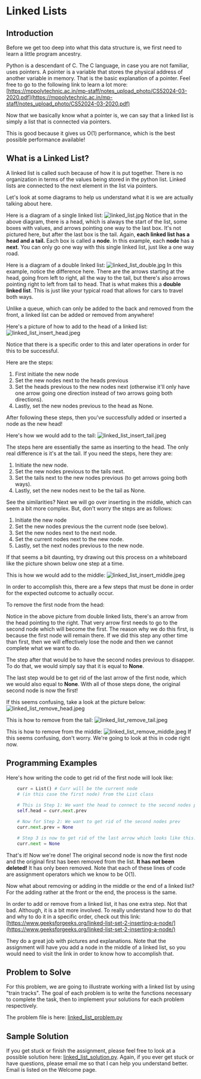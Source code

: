 # Linked Lists

## Introduction
Before we get too deep into what this data structure is, we first need to learn a little program ancestry.

Python is a descendant of C. The C language, in case you are not familiar, uses pointers. A pointer is a variable that stores the physical address of another variable in memory. That is the basic explanation of a pointer. Feel free to go to the following link to learn a lot more: [https://mppolytechnic.ac.in/mp-staff/notes_upload_photo/CS52024-03-2020.pdf](https://mppolytechnic.ac.in/mp-staff/notes_upload_photo/CS52024-03-2020.pdf)

Now that we basically know what a pointer is, we can say that a linked list is simply a list that is connected via pointers.

This is good because it gives us O(1) performance, which is the best possible performance available!

## What is a Linked List?
A linked list is called such because of how it is put together. There is no organization in terms of the values being stored in the python list. Linked lists are connected to the next element in the list via pointers.

Let's look at some diagrams to help us understand what it is we are actually talking about here.

Here is a diagram of a single linked list:
![linked_list.jpg](linked_list.jpeg)
Notice that in the above diagram, there is a head, which is always the start of the list, some boxes with values, and arrows pointing one way to the last box. It's not pictured here, but after the last box is the tail. Again, **each linked list has a head and a tail.** Each box is called a **node**. In this example, each **node** has a **next**. You can only go one way with this single linked list, just like a one way road.

Here is a diagram of a double linked list:
![linked_list_double.jpg](linked_list_double.jpeg)
In this example, notice the difference here. There are the arrows starting at the head, going from left to right, all the way to the tail,  but there's also arrows pointing right to left from tail to head. That is what makes this a **double linked list**. This is just like your typical road that allows for cars to travel both ways.

Unlike a queue, which can only be added to the back and removed from the front, a linked list can be added or removed from anywhere!

Here's a picture of how to add to the head of a linked list:
![linked_list_insert_head.jpeg](linked_list_insert_head.jpeg)

Notice that there is a specific order to this and later operations in order for this to be successful.

Here are the steps:

1) First initiate the new node
1) Set the new nodes next to the heads previous
1) Set the heads previous to the new nodes next (otherwise it'll only have one arrow going one direction instead of two arrows going both directions).
1) Lastly, set the new nodes previous to the head as None.

After following these steps, then you've successfully added or inserted a node as the new head!

Here's how we would add to the tail:
![linked_list_insert_tail.jpeg](linked_list_insert_tail.jpeg)

The steps here are essentially the same as inserting to the head. The only real difference is it's at the tail. If you need the steps, here they are:

1) Initiate the new node.
1) Set the new nodes previous to the tails next.
1) Set the tails next to the new nodes previous (to get arrows going both ways).
1) Lastly, set the new nodes next to be the tail as None.

See the similarities? Next we will go over inserting in the middle, which can seem a bit more complex. But, don't worry the steps are as follows:

1) Initiate the new node
1) Set the new nodes previous the the current node (see below).
1) Set the new nodes next to the next node.
1) Set the current nodes next to the new node.
1) Lastly, set the next nodes previous to the new node.

If that seems a bit daunting, try drawing out this process on a whiteboard like the picture shown below one step at a time. 

This is how we would add to the middle:
![linked_list_insert_middle.jpeg](linked_list_insert_middle.jpeg)

In order to accomplish this, there are a few steps that must be done in order for the expected outcome to actually occur.

To remove the first node from the head:

Notice in the above picture from double linked lists, there's an arrow from the head pointing to the right. That very arrow first needs to go to the second node which will become the first. The reason why we do this first, is because the first node will remain there. If we did this step any other time than first, then we will effectively lose the node and then we cannot complete what we want to do.

The step after that would be to have the second nodes previous to disapper. To do that, we would simply say that it is equal to **None**.

The last step would be to get rid of the last arrow of the first node, which we would also equal to **None**. With all of those steps done, the original second node is now the first!

If this seems confusing, take a look at the picture below:
![linked_list_remove_head.jpeg](linked_list_remove_head.jpeg)

This is how to remove from the tail:
![linked_list_remove_tail.jpeg](linked_list_remove_tail.jpeg)

This is how to remove from the middle:
![linked_list_remove_middle.jpeg](linked_list_remove_middle.jpeg)
If this seems confusing, don't worry. We're going to look at this in code right now.

## Programming Examples
Here's how writing the code to get rid of the first node will look like:

```python
    curr = List() # Curr will be the current node 
    # (in this case the first node) from the List class
    
    # This is Step 1: We want the head to connect to the second nodes previous
    self.head = curr.next.prev

    # Now for Step 2: We want to get rid of the second nodes prev
    curr.next.prev = None

    # Step 3 is now to get rid of the last arrow which looks like this:
    curr.next = None

```
That's it! Now we're done! The original second node is now the first node and the original first has been removed from the list. **It has not been deleted!** It has only been removed. Note that each of these lines of code are assignment operators which we know to be O(1).

Now what about removing or adding in the middle or the end of a linked list? For the adding rather at the front or the end, the process is the same.

In order to add or remove from a linked list, it has one extra step. Not that bad. Although, it is a bit more involved. To really understand how to do that and why to do it in a specific order, check out this link: [https://www.geeksforgeeks.org/linked-list-set-2-inserting-a-node/](https://www.geeksforgeeks.org/linked-list-set-2-inserting-a-node/)

They do a great job with pictures and explanations. Note that the assignment will have you add a node in the middle of a linked list, so you would need to visit the link in order to know how to accomplish that.

## Problem to Solve

For this problem, we are going to illustrate working with a linked list by using "train tracks". The goal of each problem is to write the functions necessary to complete the task, then to implement your solutions for each problem respectively.

The problem file is here: [linked_list_problem.py](linked_list_problem.py)

## Sample Solution

If you get stuck or finish the assignment, please feel free to look at a possible solution here: [linked_list_solution.py](linked_list_solution.py).
Again, if you ever get stuck or have questions, please email me so that I can help you understand better. Email is listed on the Welcome page.